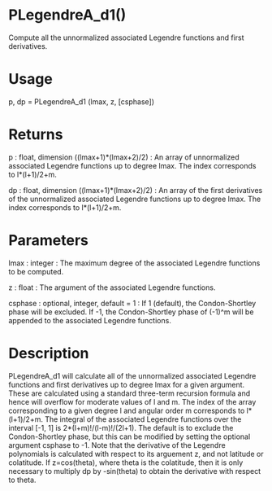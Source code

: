# PLegendreA_d1()

Compute all the unnormalized associated Legendre functions and first derivatives.

# Usage

p, dp = PLegendreA_d1 (lmax, z, [csphase])

# Returns

p : float, dimension ((lmax+1)\*(lmax+2)/2)
:   An array of unnormalized associated Legendre functions up to degree lmax. The index corresponds to l*(l+1)/2+m.

dp : float, dimension ((lmax+1)\*(lmax+2)/2)
:   An array of the first derivatives of the unnormalized associated Legendre functions up to degree lmax. The index corresponds to l*(l+1)/2+m.

# Parameters

lmax : integer
:   The maximum degree of the associated Legendre functions to be computed.

z : float
:   The argument of the associated Legendre functions.

csphase : optional, integer, default = 1
:   If 1 (default), the Condon-Shortley phase will be excluded. If -1, the Condon-Shortley phase of (-1)^m will be appended to the associated Legendre functions.

# Description

PLegendreA_d1 will calculate all of the unnormalized associated Legendre functions and first derivatives up to degree lmax for a given argument. These are calculated using a standard three-term recursion formula and hence will overflow for moderate values of l and m. The index of the array corresponding to a given degree l and angular order m corresponds to l*(l+1)/2+m. The integral of the associated Legendre functions over the interval [-1, 1] is 2*(l+m)!/(l-m)!/(2l+1). The default is to exclude the Condon-Shortley phase, but this can be modified by setting the optional argument csphase to -1. Note that the derivative of the Legendre polynomials is calculated with respect to its arguement z, and not latitude or colatitude. If z=cos(theta), where theta is the colatitude, then it is only necessary to multiply dp by -sin(theta) to obtain the derivative with respect to theta.
